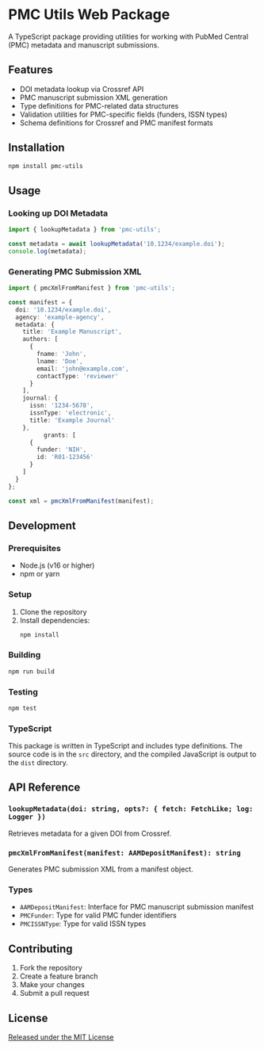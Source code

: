# PMC Utils Web Package

A TypeScript package providing utilities for working with PubMed Central (PMC) metadata and manuscript submissions.

## Features

- DOI metadata lookup via Crossref API
- PMC manuscript submission XML generation
- Type definitions for PMC-related data structures
- Validation utilities for PMC-specific fields (funders, ISSN types)
- Schema definitions for Crossref and PMC manifest formats

## Installation

```bash
npm install pmc-utils
```

## Usage

### Looking up DOI Metadata

```typescript
import { lookupMetadata } from 'pmc-utils';

const metadata = await lookupMetadata('10.1234/example.doi');
console.log(metadata);
```

### Generating PMC Submission XML

```typescript
import { pmcXmlFromManifest } from 'pmc-utils';

const manifest = {
  doi: '10.1234/example.doi',
  agency: 'example-agency',
  metadata: {
    title: 'Example Manuscript',
    authors: [
      {
        fname: 'John',
        lname: 'Doe',
        email: 'john@example.com',
        contactType: 'reviewer'
      }
    ],
    journal: {
      issn: '1234-5678',
      issnType: 'electronic',
      title: 'Example Journal'
    },
          grants: [
      {
        funder: 'NIH',
        id: 'R01-123456'
      }
    ]
  }
};

const xml = pmcXmlFromManifest(manifest);
```

## Development

### Prerequisites

- Node.js (v16 or higher)
- npm or yarn

### Setup

1. Clone the repository
2. Install dependencies:
   ```bash
   npm install
   ```

### Building

```bash
npm run build
```

### Testing

```bash
npm test
```

### TypeScript

This package is written in TypeScript and includes type definitions. The source code is in the `src` directory, and the compiled JavaScript is output to the `dist` directory.

## API Reference

### `lookupMetadata(doi: string, opts?: { fetch: FetchLike; log: Logger })`

Retrieves metadata for a given DOI from Crossref.

### `pmcXmlFromManifest(manifest: AAMDepositManifest): string`

Generates PMC submission XML from a manifest object.

### Types

- `AAMDepositManifest`: Interface for PMC manuscript submission manifest
- `PMCFunder`: Type for valid PMC funder identifiers
- `PMCISSNType`: Type for valid ISSN types

## Contributing

1. Fork the repository
2. Create a feature branch
3. Make your changes
4. Submit a pull request

## License

[Released under the MIT License](./LICENSE)
